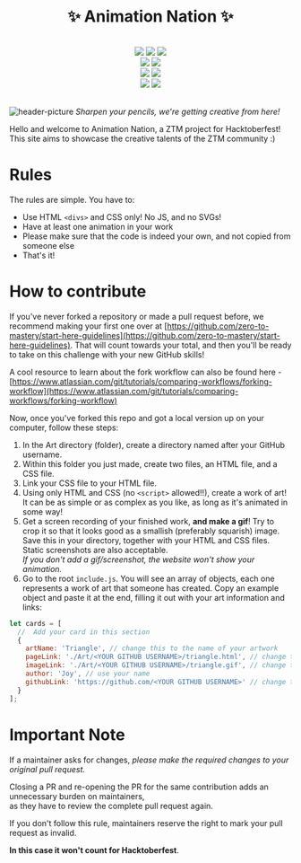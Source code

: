 <h1 style="display:flex;justify-content:center;color:">✨ Animation Nation ✨</h1>
<br>
<div align="center">
  <img src="https://img.shields.io/github/stars/zero-to-mastery/Animation-Nation?style=for-the-badge" />
  <img src="https://img.shields.io/github/repo-size/zero-to-mastery/Animation-Nation?style=for-the-badge" />
  <img src="https://img.shields.io/github/forks/zero-to-mastery/Animation-Nation?style=for-the-badge" />
  <br>
  <img src="https://img.shields.io/github/last-commit/zero-to-mastery/Animation-Nation?style=for-the-badge" />
  <img src="https://img.shields.io/github/contributors-anon/zero-to-mastery/Animation-Nation?style=for-the-badge" />
  <br>
  <img src="https://img.shields.io/github/issues/zero-to-mastery/Animation-Nation?style=for-the-badge" />
  <img src="https://img.shields.io/github/issues-pr/zero-to-mastery/Animation-Nation?style=for-the-badge" />
  <br>
  <img src="https://img.shields.io/github/issues-closed-raw/zero-to-mastery/Animation-Nation?style=for-the-badge" />
  <img src="https://img.shields.io/github/issues-pr-closed-raw/zero-to-mastery/Animation-Nation?style=for-the-badge" />
</div>
<br>

![header-picture](./public/images/colourpencils.png)
_Sharpen your pencils, we're getting creative from here!_

Hello and welcome to Animation Nation, a ZTM project for Hacktoberfest! This site aims to showcase the creative talents of the ZTM community :)

# Rules

The rules are simple. You have to:

- Use HTML `<divs>` and CSS only! No JS, and no SVGs!
- Have at least one animation in your work
- Please make sure that the code is indeed your own, and not copied from someone else
- That's it!

# How to contribute

If you've never forked a repository or made a pull request before, we recommend making your first one over at [https://github.com/zero-to-mastery/start-here-guidelines](https://github.com/zero-to-mastery/start-here-guidelines). That will count towards your total, and then you'll be ready to take on this challenge with your new GitHub skills!

A cool resource to learn about the fork workflow can also be found here - [https://www.atlassian.com/git/tutorials/comparing-workflows/forking-workflow](https://www.atlassian.com/git/tutorials/comparing-workflows/forking-workflow)

Now, once you've forked this repo and got a local version up on your computer, follow these steps:

1. In the Art directory (folder), create a directory named after your GitHub username.
2. Within this folder you just made, create two files, an HTML file, and a CSS file.
3. Link your CSS file to your HTML file.
4. Using only HTML and CSS (no `<script>` allowed!!), create a work of art! It can be as simple or as complex as you like, as long as it's animated in some way!
5. Get a screen recording of your finished work, **and make a gif**! Try to crop it so that it looks good as a smallish (preferably squarish) image. Save this in your directory, together with your HTML and CSS files. Static screenshots are also acceptable.  
   _If you don't add a gif/screenshot, the website won't show your animation._
6. Go to the root `include.js`. You will see an array of objects, each one represents a work of art that someone has created. Copy an example object and paste it at the end, filling it out with your art information and links:

```js
let cards = [
  //  Add your card in this section
  {
    artName: 'Triangle', // change this to the name of your artwork
    pageLink: './Art/<YOUR GITHUB USERNAME>/triangle.html', // change this
    imageLink: './Art/<YOUR GITHUB USERNAME>/triangle.gif', // change this
    author: 'Joy', // use your name
    githubLink: 'https://github.com/<YOUR GITHUB USERNAME>' // change this
  }
];
```

# Important Note

If a maintainer asks for changes, _please make the required changes to your original pull request._

Closing a PR and re-opening the PR for the same contribution adds an unnecessary burden on maintainers,  
as they have to review the complete pull request again.

If you don't follow this rule, maintainers reserve the right to mark your pull request as invalid.

**In this case it won't count for Hacktoberfest**.
